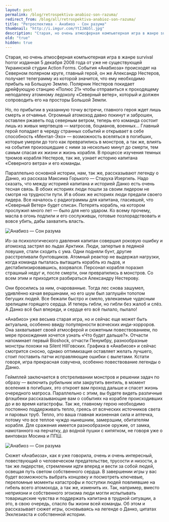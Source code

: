 ```yaml
---
layout: post
permalink: /blog/retrospektiva-anabioz-son-razuma/
redirect_from: /blog/all/retrospektiva-anabioz-son-razuma/
title: "Ретроспектива · Анабиоз - Сон разума"
thumbnail: "http://i.imgur.com/YtIJAb5l.jpg"
description: "Старая, но очень атмосферная компьютерная игра в жанре survival horror изданная 5 декабря 2008 года от уже не существующей Украинской студии Action Forms. События «Анабиоза» происходят на Северном полярном круге, главный герой, он же Александр Нестеров, получает телеграмму из которой значится, что ему необходимо прибыть на Большую Землю. Полярник Нестеров покидает дрейфующую станцию «Полюс 21» чтобы отправиться к проходящему неподалеку атомному ледоколу «Северный ветер», который и должен сопроводить его на просторы Большой Земли."
old: "true"
hidden: true
---
```


Старая, но очень атмосферная компьютерная игра в жанре survival horror изданная 5 декабря 2008 года от уже не существующей Украинской студии Action Forms. События «Анабиоза» происходят на Северном полярном круге, главный герой, он же Александр Нестеров, получает телеграмму из которой значится, что ему необходимо прибыть на Большую Землю. Полярник Нестеров покидает дрейфующую станцию «Полюс 21» чтобы отправиться к проходящему неподалеку атомному ледоколу «Северный ветер», который и должен сопроводить его на просторы Большой Земли.

Но, по прибытии в указанную точку встречи, главного героя ждет лишь смерть и отчаянье. Огромный атомоход давно покинут и заброшен, оставлен ржаветь под северным ветром, теперь его команда состоит лишь из живых мертвецов — матросов, боцманов, военных… Главный герой попадает в череду странных событий и открывает в себе способность «Ментал-Эхо» — возможность вселяться в погибших, которые умерли до того как превратились в монстров, а так же, влиять на события произошедшие с ними за несколько минут до смерти, тем самым спасая их жизни и жизнь корабля. В процессе изучения темных трюмов корабля Нестеров, так же, узнает историю капитана «Северного ветра» и его команды.

Параллельно основной истории, нам, так же, рассказывают легенду о Данко, из рассказа Максима Горького — Старуха Изергиль. Надо сказать, что между историей капитана и историей Данко есть очень тесная связь. В обоих историях люди пошли за своим лидером не смотря на трудности пути. И в обоих же историях люди предали своего лидера. Все началось с радиограммы для капитана, гласившей, что «Северный Ветер» будет списан. Потерять корабль, на котором прослужил много лет — было для него ударом. Ко всему прочему, масла в огонь подлили и его сослуживцы, готовые позлорадствовать и вовсе убить, дабы захватить власть.

![Анабиоз — Сон разума](http://i.imgur.com/xPFHn9d.jpg)

Из-за психологического давления капитан совершил роковую ошибку и атомоход застрял во льдах Арктики. Люди, запертые в ледяной ловушке, стали сходить с ума. Одни подняли бунт, другие расстреливали бунтовщиков. Атомный реактор не выдержал нагрузки, когда команда пыталась вытащить корабль из льдов, и дестабилизировавшись, взорвался. Персонал корабля поразил страшный недуг и, после смерти, они превратились в монстров. Со всем этим и приходится разбираться Александру Нестерову.

<p quote>Они бросились за ним, очарованные. Тогда лес снова зашумел, удивлённо качая вершинами, но его шум был заглушён топотом бегущих людей. Все бежали быстро и смело, увлекаемые чудесным зрелищем горящего сердца. И теперь гибли, но гибли без жалоб и слёз. А Данко всё был впереди, и сердце его всё пылало, пылало!</p>

«Анабиоз» уже весьма старая игра, но и сейчас еще может быть актуальна, особенно ввиду популярности всяческих инди-хорроров. Она захватывает своей атмосферой и сюжетным повествованием, по мере прохождения хочется узнать «Что будет дальше?». Отчасти напоминает первый Bioshock, отчасти Пенумбру, разнообразные монстры похожи на Silent Hill’овских. Графика в «Анабиозе» и сейчас смотрится сносно, однако оптимизация оставляет желать лучшего, стоит поставить патчи исправляющие ошибки с вылетами. Кстати говоря, игра прекрасная озвучена, особенно повествование легенды о Данко.

Геймплей заключается в отстреливании монстров и решении задач по образу — включить рубильник или закрутить вентиль, в момент вселения в погибших, это откроет вам проход дальше и спасет жизнь очередного матроса. Параллельно с этим, вы будете видеть различные флэшбеки рассказывающие вам о событиях на корабле происходивших до и во время катастрофы. Так же, главному герою необходимо постоянно поддерживать тепло, греясь от всяческих источников света и паровых труб. Тепло, это ваша главная жизненная сила и аптечка, потому что все теплое чуждо нынешним, замерзшим, обитателям корабля. Для сражения имеется разнообразное оружие, от замка, намотанного на перчатку, до водной пушки с кипятком, не говоря уже о винтовках Мосина и ППШ.

![Анабиоз — Сон разума](http://i.imgur.com/E6gLuEa.jpg)

Сюжет «Анабиоза», как я уже говорила, очень и очень интересный, повествующий о человеческом предательстве, трусости и низости, а так же лидерстве, стремлении идти вперед и вести за собой людей, освещая путь светом собственного сердца. В завершении игры у вас будет возможность выбрать концовку и посмотреть ключевые, переломные моменты катастрофы и поступки людей повлиявшие на гибель всего атомохода, а так же, изменить их. Так, например, вместо неприязни и собственного эгоизма люди могли испытывать товарищеские чувства и поддержать капитана в трудной ситуации, а это, в свою очередь, спасло бы жизни всей команды. Об этом и рассказывает сюжет игры, основываясь на легенде о Данко, цитатах Экклезиаста и собственной истории.